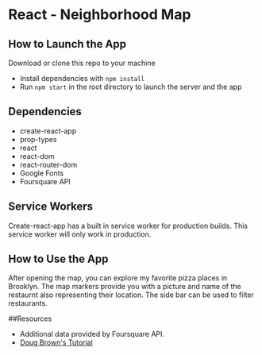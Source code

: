 # React - Neighborhood Map


## How to Launch the App
Download or clone this repo to your machine
- Install dependencies with `npm install`
- Run `npm start` in the root directory to launch the server and the app

## Dependencies
- create-react-app
- prop-types
- react
- react-dom
- react-router-dom
- Google Fonts
- Foursquare API

## Service Workers
Create-react-app has a built in service worker for production builds. This service worker will only work in production.

## How to Use the App
After opening the map, you can explore my favorite pizza places in Brooklyn. The map markers provide you with a picture and name of the restaurnt also representing their location. The side bar can be used to filter restaurants.

##Resources
- Additional data provided by Foursquare API.
- [Doug Brown's Tutorial](https://youtu.be/NVAVLCJwAAo)
